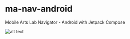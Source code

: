 # ma-nav-android
Mobile Arts Lab Navigator - Android with Jetpack Compose

![alt text](http://g.recordit.co/aAfENpeUH4.gif "Application in action")


